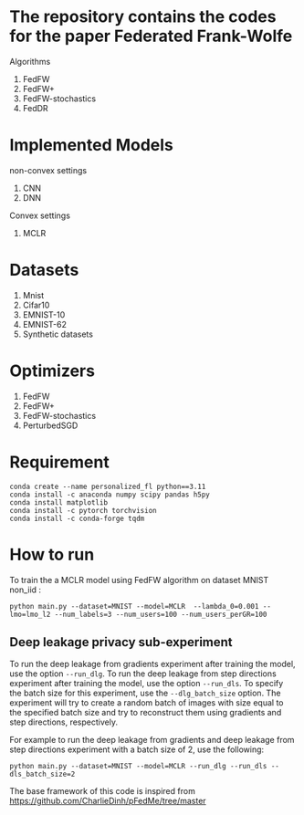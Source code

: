 # The repository contains the codes for the paper Federated Frank-Wolfe


Algorithms
1) FedFW
2) FedFW+
3) FedFW-stochastics 
2) FedDR

# Implemented Models
non-convex settings
1) CNN
2) DNN

Convex settings
1) MCLR

# Datasets
1) Mnist
3) Cifar10
5) EMNIST-10
6) EMNIST-62 
4) Synthetic datasets 


# Optimizers
1) FedFW
2) FedFW+
3) FedFW-stochastics
4) PerturbedSGD

# Requirement

```
conda create --name personalized_fl python==3.11
conda install -c anaconda numpy scipy pandas h5py
conda install matplotlib
conda install -c pytorch torchvision
conda install -c conda-forge tqdm
```
# How to run

To train the a MCLR model using FedFW algorithm on dataset MNIST non_iid :

```
python main.py --dataset=MNIST --model=MCLR  --lambda_0=0.001 --lmo=lmo_l2 --num_labels=3 --num_users=100 --num_users_perGR=100
```

## Deep leakage privacy sub-experiment

To run the deep leakage from gradients experiment after training the model, use the option `--run_dlg`. To run the deep leakage from step directions experiment after training the model, use the option `--run_dls`. To specify the batch size for this experiment, use the `--dlg_batch_size` option. The experiment will try to create a random batch of images with size equal to the specified batch size and try to reconstruct them using gradients and step directions, respectively.


For example to run the deep leakage from gradients and deep leakage from step directions experiment with a batch size of 2, use the following:

```
python main.py --dataset=MNIST --model=MCLR --run_dlg --run_dls --dls_batch_size=2
```


The base framework of this code is inspired from https://github.com/CharlieDinh/pFedMe/tree/master
